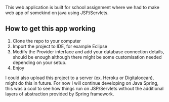 This web application is built for school assignment where we had to make web app of somekind on java using JSP/Servlets.

<h2>How to get this app working</h2>

1. Clone the repo to your computer
2. Import the project to IDE, for example Eclipse
3. Modify the Provider interface and add your database connection details, should be enough although there might be some customisation needed depending on your setup.
4. Enjoy

I could also upload this project to a server (ex. Heroku or Digitalocean), might do this in future. For now I will continue developing on Java Spring, this was a cool to see how things run on JSP/Servlets without the additional layers of abstraction provided by Spring framework.
